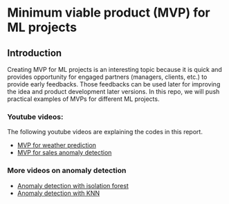 # Minimum viable product (MVP) for ML projects
## Introduction 
Creating MVP for ML projects is an interesting topic because it is quick and provides opportunity for engaged partners (managers, clients, etc.) to provide early feedbacks. Those feedbacks can be used later for improving the idea and product development later versions.
In this repo, we will push practical examples of MVPs for different ML projects.


### Youtube videos:
The following youtube videos are explaining the codes in this report.
- [MVP for weather prediction](https://www.youtube.com/watch?v=HSzQfxv2_l8)
- [MVP for sales anomaly detection](https://youtu.be/WjpYqvMtYlQ)

### More videos on anomaly detection 
- [Anomaly detection with isolation forest](https://youtu.be/qNDcPUeCEPI)
- [Anomaly detection with KNN](https://youtu.be/RwmttGrJs08)
